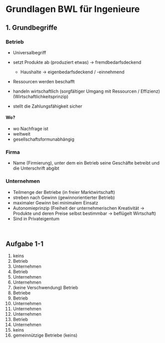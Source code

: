 # Grundlagen BWL für Ingenieure

## 1. Grundbegriffe

### Betrieb

* Universalbegriff

* setzt Produkte ab (produziert etwas) &rarr; fremdbedarfsdeckend
  * Haushalte &rarr;  eigenbedarfsdeckend / -einnehmend
* Ressourcen werden beschafft
* handeln wirtschaftlich (sorgfältiger Umgang mit Ressourcen / Effizienz) (Wirtschaftlichkeitsprinzip)
* stellt die Zahlungsfähigkeit sicher

#### Wo?

* wo Nachfrage ist
* weltweit
* gesellschaftsformunabhängig

### Firma

* Name (Firmierung), unter dem ein Betrieb seine Geschäfte betreibt und die Unterschrift abgibt

### Unternehmen

* Teilmenge der Betriebe (in freier Marktwirtschaft)
* streben nach Gewinn (gewinnorientierter Betrieb)
* maximaler Gewinn bei minimalem Einsatz
* Autonomieprinzip (Freiheit der unternehmerischen Kreativität &rarr; Produkte und deren Preise selbst bestimmbar &rarr; beflügelt Wirtschaft)
* Sind in Privateigentum

&nbsp;



## Aufgabe 1-1

1. keins
2. Betrieb
3. Unternehmen
4. Betrieb
5. Unternehmen
6. Unternehmen
7. (keine Verschwendung) Betrieb
8. Betriebe
9. Betrieb
10. Unternehmen
11. Unternehmen
12. Unternehmen
13. Betrieb
14. Unternehmen
15. keins
16. gemeinnützige Betriebe (keins)
